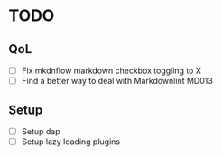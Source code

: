 # TODO

## QoL

- [ ] Fix mkdnflow markdown checkbox toggling to X
- [ ] Find a better way to deal with Markdownlint MD013

## Setup

- [ ] Setup dap
- [ ] Setup lazy loading plugins
